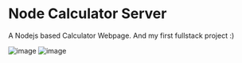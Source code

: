 # Node Calculator Server
A Nodejs based Calculator Webpage. And my first fullstack project :)

![image](https://user-images.githubusercontent.com/70021050/149676294-6db8f081-2339-4e2d-ba5e-9160e135d547.png)
![image](https://user-images.githubusercontent.com/70021050/149676312-69294335-5cd2-44a6-a796-6c98a772a9e8.png)
